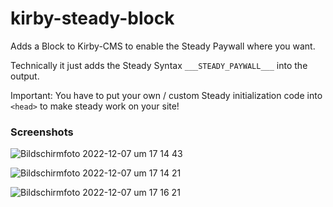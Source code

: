 # kirby-steady-block
 Adds a Block to Kirby-CMS to enable the Steady Paywall where you want.

Technically it just adds the Steady Syntax <span>`___STEADY_PAYWALL___`</span> into the output.

Important: You have to put your own / custom Steady initialization code into `<head>` to make steady work on your site!

### Screenshots

![Bildschirm­foto 2022-12-07 um 17 14 43](https://user-images.githubusercontent.com/2411246/206232192-abdd5b26-9dbd-4087-835d-cc4a0bb2d3de.png)

![Bildschirm­foto 2022-12-07 um 17 14 21](https://user-images.githubusercontent.com/2411246/206232212-9ea76e6b-4611-4ac2-afbe-57ff5deff7ef.png)

![Bildschirm­foto 2022-12-07 um 17 16 21](https://user-images.githubusercontent.com/2411246/206232485-86a09b68-4132-4acb-8cce-78ec15571e3e.png)
